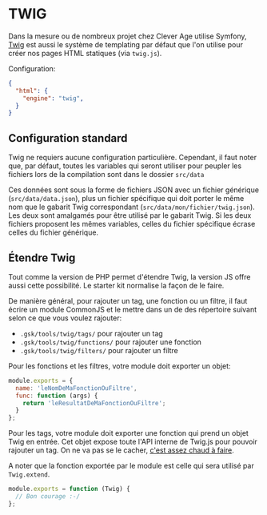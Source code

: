 
TWIG
===============================================================================

Dans la mesure ou de nombreux projet chez Clever Age utilise Symfony,
[Twig](http://twig.sensiolabs.org/) est aussi le système de templating par
défaut que l'on utilise pour créer nos pages HTML statiques (via `twig.js`).

Configuration:
```json
{
  "html": {
    "engine": "twig",
  }
}
```


Configuration standard
-------------------------------------------------------------------------------

Twig ne requiers aucune configuration particulière. Cependant, il faut noter
que, par défaut, toutes les variables qui seront utiliser pour peupler les
fichiers lors de la compilation sont dans le dossier `src/data`

Ces données sont sous la forme de fichiers JSON avec un fichier générique
(`src/data/data.json`), plus un fichier spécifique qui doit porter le même nom
que le gabarit Twig correspondant (`src/data/mon/fichier/twig.json`). Les deux
sont amalgamés pour être utilisé par le gabarit Twig. Si les deux fichiers
proposent les mêmes variables, celles du fichier spécifique écrase celles du
fichier générique.

Étendre Twig
-------------------------------------------------------------------------------
Tout comme la version de PHP permet d'étendre Twig, la version JS offre aussi
cette possibilité. Le starter kit normalise la façon de le faire.

De manière général, pour rajouter un tag, une fonction ou un filtre, il faut
écrire un module CommonJS et le mettre dans un de des répertoire suivant selon
ce que vous voulez rajouter:

* `.gsk/tools/twig/tags/` pour rajouter un tag
* `.gsk/tools/twig/functions/` pour rajouter une fonction
* `.gsk/tools/twig/filters/` pour rajouter un filtre

Pour les fonctions et les filtres, votre module doit exporter un objet:

```javascript
module.exports = {
  name: 'leNomDeMaFonctionOuFiltre',
  func: function (args) {
    return 'leResultatDeMaFonctionOuFiltre';
  }
};
```

Pour les tags, votre module doit exporter une fonction qui prend un objet Twig
en entrée. Cet objet expose toute l'API interne de Twig.js pour pouvoir rajouter
un tag. On ne va pas se le cacher, [c'est assez chaud à faire](https://github.com/justjohn/twig.js/wiki/Extending-twig.js-With-Custom-Tags).

A noter que la fonction exportée par le module est celle qui sera utilisé par
`Twig.extend`.

```javascript
module.exports = function (Twig) {
  // Bon courage :-/
};
```
